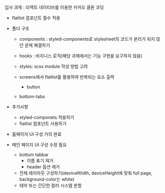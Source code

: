 
입사 과제 : 리액트 네이티브를 이용한 카카오 클론 코딩
- flatlist 컴포넌트 필수 적용

- 폴더 구조
    - components : styled-components로 stylesheet의 코드가 분리가 되지 않던 문제 해결하기
    - hooks : 비지니스 로직(해당 과제에서는 기능 구현을 요구하지 않음)
    - styles: scss module 작성 방법 고려
    
    
    - screens에서 flatlist를 활용하여 반복되는 요소 출력
        - button
    - bottom-tabs

- 추가사항
    - styled-componets 적용하기
    - flatlist 컴포넌트 사용하기

- 홈페이지 UI 구성 거의 완료
- 메인 페이지 UI 구성 수정 필요
    - bottom tabbar
        - 이름 표기 제거
        - header 옵션 제거
    - 전체 레이아웃 구성하기(deviceWidth, deviceHeight에 맞춰 full page, background-color는 white)
    - 테마 또는 간단한 컬러 시스템 분할
